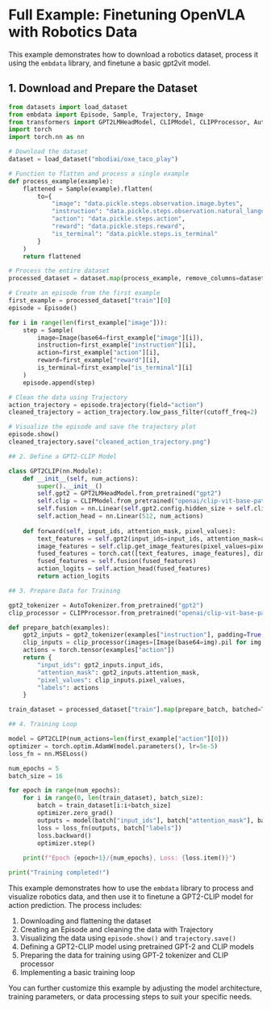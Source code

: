 # Full Example: Finetuning OpenVLA with Robotics Data

This example demonstrates how to download a robotics dataset, process it using the `embdata` library, and finetune a basic gpt2vit model.

## 1. Download and Prepare the Dataset

```python
from datasets import load_dataset
from embdata import Episode, Sample, Trajectory, Image
from transformers import GPT2LMHeadModel, CLIPModel, CLIPProcessor, AutoTokenizer
import torch
import torch.nn as nn

# Download the dataset
dataset = load_dataset("mbodiai/oxe_taco_play")

# Function to flatten and process a single example
def process_example(example):
    flattened = Sample(example).flatten(
        to={
            "image": "data.pickle.steps.observation.image.bytes",
            "instruction": "data.pickle.steps.observation.natural_language_instruction",
            "action": "data.pickle.steps.action",
            "reward": "data.pickle.steps.reward",
            "is_terminal": "data.pickle.steps.is_terminal"
        }
    )
    return flattened

# Process the entire dataset
processed_dataset = dataset.map(process_example, remove_columns=dataset["train"].column_names)

# Create an episode from the first example
first_example = processed_dataset["train"][0]
episode = Episode()

for i in range(len(first_example["image"])):
    step = Sample(
        image=Image(base64=first_example["image"][i]),
        instruction=first_example["instruction"][i],
        action=first_example["action"][i],
        reward=first_example["reward"][i],
        is_terminal=first_example["is_terminal"][i]
    )
    episode.append(step)

# Clean the data using Trajectory
action_trajectory = episode.trajectory(field="action")
cleaned_trajectory = action_trajectory.low_pass_filter(cutoff_freq=2)

# Visualize the episode and save the trajectory plot
episode.show()
cleaned_trajectory.save("cleaned_action_trajectory.png")

## 2. Define a GPT2-CLIP Model

class GPT2CLIP(nn.Module):
    def __init__(self, num_actions):
        super().__init__()
        self.gpt2 = GPT2LMHeadModel.from_pretrained("gpt2")
        self.clip = CLIPModel.from_pretrained("openai/clip-vit-base-patch32")
        self.fusion = nn.Linear(self.gpt2.config.hidden_size + self.clip.config.projection_dim, 512)
        self.action_head = nn.Linear(512, num_actions)
        
    def forward(self, input_ids, attention_mask, pixel_values):
        text_features = self.gpt2(input_ids=input_ids, attention_mask=attention_mask).last_hidden_state[:, -1, :]
        image_features = self.clip.get_image_features(pixel_values=pixel_values)
        fused_features = torch.cat([text_features, image_features], dim=1)
        fused_features = self.fusion(fused_features)
        action_logits = self.action_head(fused_features)
        return action_logits

## 3. Prepare Data for Training

gpt2_tokenizer = AutoTokenizer.from_pretrained("gpt2")
clip_processor = CLIPProcessor.from_pretrained("openai/clip-vit-base-patch32")

def prepare_batch(examples):
    gpt2_inputs = gpt2_tokenizer(examples["instruction"], padding=True, truncation=True, return_tensors="pt")
    clip_inputs = clip_processor(images=[Image(base64=img).pil for img in examples["image"]], return_tensors="pt")
    actions = torch.tensor(examples["action"])
    return {
        "input_ids": gpt2_inputs.input_ids,
        "attention_mask": gpt2_inputs.attention_mask,
        "pixel_values": clip_inputs.pixel_values,
        "labels": actions
    }

train_dataset = processed_dataset["train"].map(prepare_batch, batched=True, remove_columns=processed_dataset["train"].column_names)

## 4. Training Loop

model = GPT2CLIP(num_actions=len(first_example["action"][0]))
optimizer = torch.optim.AdamW(model.parameters(), lr=5e-5)
loss_fn = nn.MSELoss()

num_epochs = 5
batch_size = 16

for epoch in range(num_epochs):
    for i in range(0, len(train_dataset), batch_size):
        batch = train_dataset[i:i+batch_size]
        optimizer.zero_grad()
        outputs = model(batch["input_ids"], batch["attention_mask"], batch["pixel_values"])
        loss = loss_fn(outputs, batch["labels"])
        loss.backward()
        optimizer.step()
        
    print(f"Epoch {epoch+1}/{num_epochs}, Loss: {loss.item()}")

print("Training completed!")
```

This example demonstrates how to use the `embdata` library to process and visualize robotics data, and then use it to finetune a GPT2-CLIP model for action prediction. The process includes:

1. Downloading and flattening the dataset
2. Creating an Episode and cleaning the data with Trajectory
3. Visualizing the data using `episode.show()` and `trajectory.save()`
4. Defining a GPT2-CLIP model using pretrained GPT-2 and CLIP models
5. Preparing the data for training using GPT-2 tokenizer and CLIP processor
6. Implementing a basic training loop

You can further customize this example by adjusting the model architecture, training parameters, or data processing steps to suit your specific needs.
